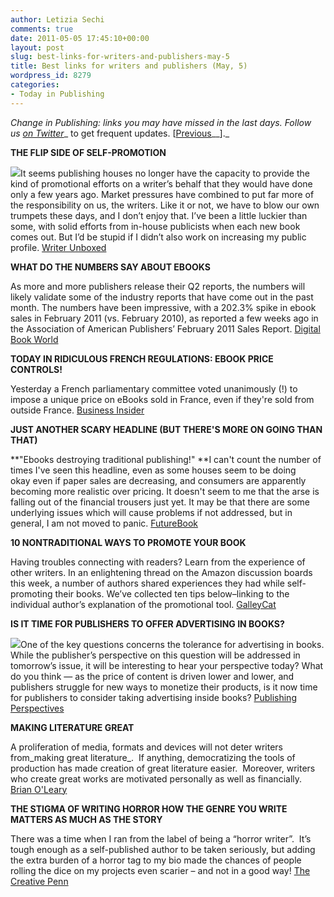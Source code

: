 ```yaml
---
author: Letizia Sechi
comments: true
date: 2011-05-05 17:45:10+00:00
layout: post
slug: best-links-for-writers-and-publishers-may-5
title: Best links for writers and publishers (May, 5)
wordpress_id: 8279
categories:
- Today in Publishing
---
```


_Change in Publishing: links you may have missed in the last days.
Follow us [on Twitter](http://www.twitter.com/40kbooks)__ to get frequent updates. [[Previous](http://www.40kbooks.com/?p=8121)__]._

**THE FLIP SIDE OF SELF-PROMOTION**

![](http://writerunboxed.com/wp-content/uploads/2011/05/flip_small-200x300.jpg)It seems publishing houses no longer have the capacity to provide the kind of promotional efforts on a writer’s behalf that they would have done only a few years ago. Market pressures have combined to put far more of the responsibility on us, the writers.
Like it or not, we have to blow our own trumpets these days, and I don’t enjoy that. I’ve been a little luckier than some, with solid efforts from in-house publicists when each new book comes out. But I’d be stupid if I didn’t also work on increasing my public profile.
[Writer Unboxed](http://writerunboxed.com/2011/05/05/the-flip-side-of-self-promotion/)

**WHAT DO THE NUMBERS SAY ABOUT EBOOKS**

As more and more publishers release their Q2 reports, the numbers will likely validate some of the industry reports that have come out in the past month. The numbers have been impressive, with a 202.3% spike in ebook sales in February 2011 (vs. February 2010), as reported a few weeks ago in the Association of American Publishers’ February 2011 Sales Report.
[Digital Book World](http://www.digitalbookworld.com/2011/dbw-weekly-roundup-5411/)

**TODAY IN RIDICULOUS FRENCH REGULATIONS: EBOOK PRICE CONTROLS!**

Yesterday a French parliamentary committee voted unanimously (!) to impose a unique price on eBooks sold in France, even if they're sold from outside France.
[Business Insider](http://www.businessinsider.com/france-prix-unique-ebook-price-controls-2011-5)

**JUST ANOTHER SCARY HEADLINE
(BUT THERE'S MORE ON GOING THAN THAT)**

**"Ebooks destroying traditional publishing!"
**I can't count the number of times I've seen this headline, even as some houses seem to be doing okay even if paper sales are decreasing, and consumers are apparently becoming more realistic over pricing. It doesn't seem to me that the arse is falling out of the financial trousers just yet. It may be that there are some underlying issues which will cause problems if not addressed, but in general, I am not moved to panic.
[FutureBook](http://www.futurebook.net/content/just-another-scary-headline-theres-more-going)

**10 NONTRADITIONAL WAYS TO PROMOTE YOUR BOOK**

Having troubles connecting with readers? Learn from the experience of other writers.
In an enlightening thread on the Amazon discussion boards this week, a number of authors shared experiences they had while self-promoting their books. We’ve collected ten tips below–linking to the individual author’s explanation of the promotional tool.
[GalleyCat](http://www.mediabistro.com/galleycat/10-nontraditional-ways-to-promote-your-book_b29220)

**IS IT TIME FOR PUBLISHERS TO OFFER ADVERTISING IN BOOKS?**

![](http://publishingperspectives.com/wp-content/uploads/2011/05/advertising-billboard.jpg)One of the key questions concerns the tolerance for advertising in books. While the publisher’s perspective on this question will be addressed in tomorrow’s issue, it will be interesting to hear your perspective today?
What do you think — as the price of content is driven lower and lower, and publishers struggle for new ways to monetize their products, is it now time for publishers to consider taking advertising inside books?
[Publishing Perspectives](http://publishingperspectives.com/2011/05/publishers-offer-advertising-in-books/)

**MAKING LITERATURE GREAT**

A proliferation of media, formats and devices will not deter writers from_making great literature_.  If anything, democratizing the tools of production has made creation of great literature easier.  Moreover, writers who create great works are motivated personally as well as financially.
[Brian O'Leary](http://www.magellanmediapartners.com/index.php/mmcp/article/304/)

**THE STIGMA OF WRITING HORROR
HOW THE GENRE YOU WRITE MATTERS AS MUCH AS THE STORY**

There was a time when I ran from the label of being a “horror writer”.  It’s tough enough as a self-published author to be taken seriously, but adding the extra burden of a horror tag to my bio made the chances of people rolling the dice on my projects even scarier – and not in a good way!
[The Creative Penn](http://www.thecreativepenn.com/2011/05/02/the-stigma-of-writing-horror-how-the-genre-you-write-matters-as-much-as-the-story/ )
